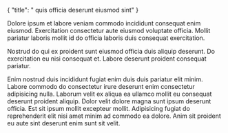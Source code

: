 {
  "title": " quis officia deserunt eiusmod sint"
}

Dolore ipsum et labore veniam commodo incididunt consequat enim eiusmod. Exercitation consectetur aute eiusmod voluptate officia. Mollit pariatur laboris mollit id do officia laboris duis consequat exercitation.

Nostrud do qui ex proident sunt eiusmod officia duis aliquip deserunt. Do exercitation eu nisi consequat et. Labore deserunt proident consequat pariatur.

Enim nostrud duis incididunt fugiat enim duis duis pariatur elit minim. Labore commodo do consectetur irure deserunt enim consectetur adipisicing nulla. Laborum velit ex aliqua ea ullamco mollit eu consequat deserunt proident aliquip. Dolor velit dolore magna sunt ipsum deserunt officia. Est sit ipsum mollit excepteur mollit. Adipisicing fugiat do reprehenderit elit nisi amet minim ad commodo ea dolore. Anim sit proident eu aute sint deserunt enim sunt sit velit.
